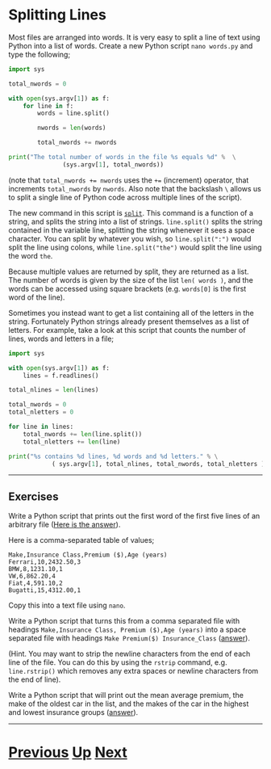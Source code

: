 # Splitting Lines

Most files are arranged into words. It is very easy to split a line of text using Python into a list of words. Create a new Python script `nano words.py` and type the following;

```python
import sys

total_nwords = 0

with open(sys.argv[1]) as f:
    for line in f:
        words = line.split()

        nwords = len(words)

        total_nwords += nwords

print("The total number of words in the file %s equals %d" %  \
               (sys.argv[1], total_nwords))
```

(note that `total_nwords += nwords` uses the `+=` (increment) operator, that increments `total_nwords` by `nwords`. Also note that the backslash `\` allows us to split a single line of Python code across multiple lines of the script).

The new command in this script is [`split`](https://docs.python.org/library/stdtypes.html#str.split). This command is a function of a string, and splits the string into a list of strings. `line.split()` splits the string contained in the variable line, splitting the string whenever it sees a space character. You can split by whatever you wish, so `line.split(":")` would split the line using colons, while `line.split("the")` would split the line using the word `the`.

Because multiple values are returned by split, they are returned as a list. The number of words is given by the size of the list `len( words )`, and the words can be accessed using square brackets (e.g. `words[0]` is the first word of the line).

Sometimes you instead want to get a list containing all of the letters in the string. Fortunately Python strings already present themselves as a list of letters. For example, take a look at this script that counts the number of lines, words and letters in a file;

```python
import sys

with open(sys.argv[1]) as f:
    lines = f.readlines()

total_nlines = len(lines)

total_nwords = 0
total_nletters = 0

for line in lines:
    total_nwords += len(line.split())
    total_nletters += len(line)

print("%s contains %d lines, %d words and %d letters." % \
            ( sys.argv[1], total_nlines, total_nwords, total_nletters ))
```

***

## Exercises

Write a Python script that prints out the first word of the first five lines of an arbitrary file ([Here is the answer](splitting_answer1.md)).

Here is a comma-separated table of values;

    Make,Insurance Class,Premium ($),Age (years)
    Ferrari,10,2432.50,3
    BMW,8,1231.10,1
    VW,6,862.20,4
    Fiat,4,591.10,2
    Bugatti,15,4312.00,1

Copy this into a text file using `nano`.

Write a Python script that turns this from a comma separated file with headings `Make,Insurance Class, Premium ($),Age (years)` into a space separated file with headings `Make Premium($) Insurance_Class` ([answer](splitting_answer2.md)).

(Hint. You may want to strip the newline characters from the end of each line of the file. You can do this by using the `rstrip` command, e.g. `line.rstrip()` which removes any extra spaces or newline characters from the end of line).

Write a Python script that will print out the mean average premium, the make of the oldest car in the list, and the makes of the car in the highest and lowest insurance groups ([answer](splitting_answer3.md)).

***

# [Previous](writing.md) [Up](README.md) [Next](searching.md)
